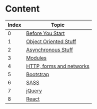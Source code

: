 # Content

| Index | Topic |
| ----- | ----- |
| 0 | [Before You Start](https://hamzaahmad97.github.io/ref/Before-you-start) |
| 1 | [Object Oriented Stuff](https://hamzaahmad97.github.io/ref/Object-oriented-stuff) |
| 2 | [Asynchronous Stuff](https://hamzaahmad97.github.io/ref/Asynchronous-stuff) |
| 3 | [Modules](https://hamzaahmad97.github.io/ref/Modules) |
| 4 | [HTTP, forms and networks](https://hamzaahmad97.github.io/ref/Networks-http-forms) |
| 5 | [Bootstrap](https://hamzaahmad97.github.io/ref/bootstrap) |
| 6 | [SASS](https://hamzaahmad97.github.io/ref/SASS) |
| 7 | [jQuery](https://hamzaahmad97.github.io/ref/jQuery) |
| 8 | [React](https://hamzaahmad97.github.io/ref/react) |




